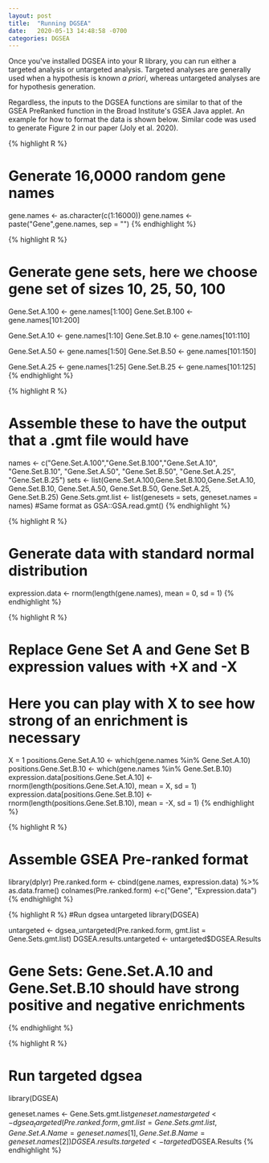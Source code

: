 ```yaml
---
layout: post
title:  "Running DGSEA"
date:   2020-05-13 14:48:58 -0700
categories: DGSEA
---
```


Once you've installed DGSEA into your R library, you can run either a targeted analysis or untargeted analysis. Targeted analyses are generally used when a hypothesis is known *a priori*, whereas untargeted analyses are for hypothesis generation.

Regardless, the inputs to the DGSEA functions are similar to that of the GSEA PreRanked function in the Broad Institute's GSEA Java applet. An example for how to format the data is shown below. Similar code was used to generate Figure 2 in our paper (Joly et al. 2020). 

{% highlight R %}
# Generate 16,0000 random gene names
gene.names <- as.character(c(1:16000))
gene.names <- paste("Gene",gene.names, sep = "")
{% endhighlight %}

{% highlight R %}
# Generate gene sets, here we choose gene set of sizes 10, 25, 50, 100
Gene.Set.A.100 <- gene.names[1:100]
Gene.Set.B.100 <- gene.names[101:200]

Gene.Set.A.10 <- gene.names[1:10]
Gene.Set.B.10 <- gene.names[101:110]

Gene.Set.A.50 <- gene.names[1:50]
Gene.Set.B.50 <- gene.names[101:150]

Gene.Set.A.25 <- gene.names[1:25]
Gene.Set.B.25 <- gene.names[101:125]
{% endhighlight %}

{% highlight R %}
# Assemble these to have the output that a .gmt file would have
names <- c("Gene.Set.A.100","Gene.Set.B.100","Gene.Set.A.10", "Gene.Set.B.10",
           "Gene.Set.A.50", "Gene.Set.B.50", "Gene.Set.A.25", "Gene.Set.B.25")
sets <- list(Gene.Set.A.100,Gene.Set.B.100,Gene.Set.A.10, Gene.Set.B.10,
             Gene.Set.A.50, Gene.Set.B.50, Gene.Set.A.25, Gene.Set.B.25)
Gene.Sets.gmt.list <- list(genesets = sets, geneset.names = names) #Same format as GSA::GSA.read.gmt()
{% endhighlight %}

{% highlight R %}
# Generate data with standard normal distribution
expression.data <- rnorm(length(gene.names), mean = 0, sd = 1)
{% endhighlight %}

{% highlight R %}
# Replace Gene Set A and Gene Set B expression values with +X and -X
# Here you can play with X to see how strong of an enrichment is necessary
X = 1
positions.Gene.Set.A.10 <- which(gene.names %in% Gene.Set.A.10)
positions.Gene.Set.B.10 <- which(gene.names %in% Gene.Set.B.10)
expression.data[positions.Gene.Set.A.10] <- rnorm(length(positions.Gene.Set.A.10), mean = X, sd = 1)
expression.data[positions.Gene.Set.B.10] <- rnorm(length(positions.Gene.Set.B.10), mean = -X, sd = 1)
{% endhighlight %}

{% highlight R %}
# Assemble GSEA Pre-ranked format
library(dplyr)
Pre.ranked.form <- cbind(gene.names, expression.data) %>% as.data.frame()
colnames(Pre.ranked.form) <-c("Gene", "Expression.data")
{% endhighlight %}

{% highlight R %}
#Run dgsea untargeted
library(DGSEA)

untargeted <- dgsea_untargeted(Pre.ranked.form, gmt.list = Gene.Sets.gmt.list)
DGSEA.results.untargeted <- untargeted$DGSEA.Results
# Gene Sets: Gene.Set.A.10 and Gene.Set.B.10 should have strong positive and negative enrichments
{% endhighlight %}

{% highlight R %}
# Run targeted dgsea

library(DGSEA)

geneset.names <- Gene.Sets.gmt.list$geneset.names
targeted <- dgsea_targeted(Pre.ranked.form, gmt.list = Gene.Sets.gmt.list,
                           Gene.Set.A.Name = geneset.names[1], Gene.Set.B.Name = geneset.names[2])
DGSEA.results.targeted <- targeted$DGSEA.Results
{% endhighlight %}

[jekyll-docs]: https://jekyllrb.com/docs/home
[DGSEA-gh]:   https://github.com/JamesJoly/DGSEA


